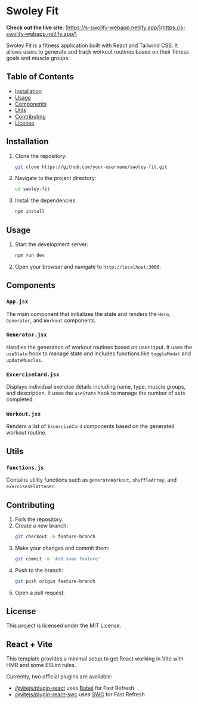 # Swoley Fit
**Check out the live site**: [https://s-swolify-webapp.netlify.app/](https://s-swolify-webapp.netlify.app/)

Swoley Fit is a fitness application built with React and Tailwind CSS. It allows users to generate and track workout routines based on their fitness goals and muscle groups.


## Table of Contents

- [Installation](#installation)
- [Usage](#usage)
- [Components](#components)
- [Utils](#utils)
- [Contributing](#contributing)
- [License](#license)

## Installation

1. Clone the repository:
    ```sh
    git clone https://github.com/your-username/swoley-fit.git
    ```
2. Navigate to the project directory:
    ```sh
    cd swoley-fit
    ```
3. Install the dependencies:
    ```sh
    npm install
    ```

## Usage

1. Start the development server:
    ```sh
    npm run dev
    ```
2. Open your browser and navigate to `http://localhost:3000`.

## Components

### `App.jsx`

The main component that initializes the state and renders the `Hero`, `Generator`, and `Workout` components.

### `Generator.jsx`

Handles the generation of workout routines based on user input. It uses the `useState` hook to manage state and includes functions like `toggleModal` and `updateMuscles`.

### `ExcerciseCard.jsx`

Displays individual exercise details including name, type, muscle groups, and description. It uses the `useState` hook to manage the number of sets completed.

### `Workout.jsx`

Renders a list of `ExcerciseCard` components based on the generated workout routine.

## Utils

### `functions.js`

Contains utility functions such as `generateWorkout`, `shuffleArray`, and `exercisesFlattener`.

## Contributing

1. Fork the repository.
2. Create a new branch:
    ```sh
    git checkout -b feature-branch
    ```
3. Make your changes and commit them:
    ```sh
    git commit -m 'Add some feature'
    ```
4. Push to the branch:
    ```sh
    git push origin feature-branch
    ```
5. Open a pull request.

## License

This project is licensed under the MIT License.

## React + Vite

This template provides a minimal setup to get React working in Vite with HMR and some ESLint rules.

Currently, two official plugins are available:

- [@vitejs/plugin-react](https://github.com/vitejs/vite-plugin-react/blob/main/packages/plugin-react/README.md) uses [Babel](https://babeljs.io/) for Fast Refresh
- [@vitejs/plugin-react-swc](https://github.com/vitejs/vite-plugin-react-swc) uses [SWC](https://swc.rs/) for Fast Refresh

